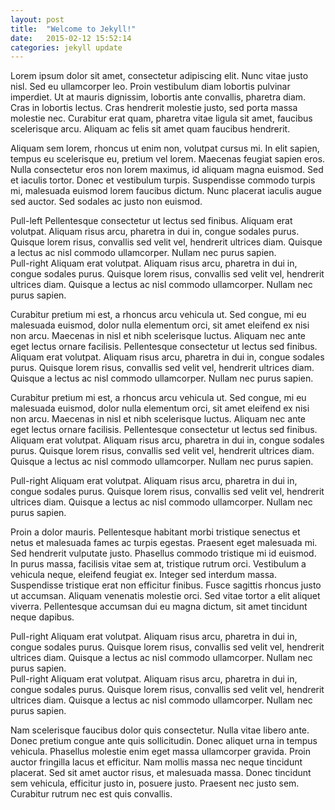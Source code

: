```yaml
---
layout: post
title:  "Welcome to Jekyll!"
date:   2015-02-12 15:52:14
categories: jekyll update
---
```


Lorem ipsum dolor sit amet, consectetur adipiscing elit. Nunc vitae justo nisl. Sed eu ullamcorper leo. Proin vestibulum diam lobortis pulvinar imperdiet. Ut at mauris dignissim, lobortis ante convallis, pharetra diam. Cras in lobortis lectus. Cras hendrerit molestie justo, sed porta massa molestie nec. Curabitur erat quam, pharetra vitae ligula sit amet, faucibus scelerisque arcu. Aliquam ac felis sit amet quam faucibus hendrerit.

Aliquam sem lorem, rhoncus ut enim non, volutpat cursus mi. In elit sapien, tempus eu scelerisque eu, pretium vel lorem. Maecenas feugiat sapien eros. Nulla consectetur eros non lorem maximus, id aliquam magna euismod. Sed et iaculis tortor. Donec et vestibulum turpis. Suspendisse commodo turpis mi, malesuada euismod lorem faucibus dictum. Nunc placerat iaculis augue sed auctor. Sed sodales ac justo non euismod.

<div class="pull-left">
Pull-left
Pellentesque consectetur ut lectus sed finibus. Aliquam erat volutpat. Aliquam risus arcu, pharetra in dui in, congue sodales purus. Quisque lorem risus, convallis sed velit vel, hendrerit ultrices diam. Quisque a lectus ac nisl commodo ullamcorper. Nullam nec purus sapien.
</div>

<div class="pull-right">
Pull-right
 Aliquam erat volutpat. Aliquam risus arcu, pharetra in dui in, congue sodales purus. Quisque lorem risus, convallis sed velit vel, hendrerit ultrices diam. Quisque a lectus ac nisl commodo ullamcorper. Nullam nec purus sapien.
</div>

Curabitur pretium mi est, a rhoncus arcu vehicula ut. Sed congue, mi eu malesuada euismod, dolor nulla elementum orci, sit amet eleifend ex nisi non arcu. Maecenas in nisl et nibh scelerisque luctus. Aliquam nec ante eget lectus ornare facilisis. Pellentesque consectetur ut lectus sed finibus. Aliquam erat volutpat. Aliquam risus arcu, pharetra in dui in, congue sodales purus. Quisque lorem risus, convallis sed velit vel, hendrerit ultrices diam. Quisque a lectus ac nisl commodo ullamcorper. Nullam nec purus sapien.

Curabitur pretium mi est, a rhoncus arcu vehicula ut. Sed congue, mi eu malesuada euismod, dolor nulla elementum orci, sit amet eleifend ex nisi non arcu. Maecenas in nisl et nibh scelerisque luctus. Aliquam nec ante eget lectus ornare facilisis. Pellentesque consectetur ut lectus sed finibus. Aliquam erat volutpat. Aliquam risus arcu, pharetra in dui in, congue sodales purus. Quisque lorem risus, convallis sed velit vel, hendrerit ultrices diam. Quisque a lectus ac nisl commodo ullamcorper. Nullam nec purus sapien.

<div class="full-qoute">
Pull-right
 Aliquam erat volutpat. Aliquam risus arcu, pharetra in dui in, congue sodales purus. Quisque lorem risus, convallis sed velit vel, hendrerit ultrices diam. Quisque a lectus ac nisl commodo ullamcorper. Nullam nec purus sapien.
</div>

Proin a dolor mauris. Pellentesque habitant morbi tristique senectus et netus et malesuada fames ac turpis egestas. Praesent eget malesuada mi. Sed hendrerit vulputate justo. Phasellus commodo tristique mi id euismod. In purus massa, facilisis vitae sem at, tristique rutrum orci. Vestibulum a vehicula neque, eleifend feugiat ex. Integer sed interdum massa. Suspendisse tristique erat non efficitur finibus. Fusce sagittis rhoncus justo ut accumsan. Aliquam venenatis molestie orci. Sed vitae tortor a elit aliquet viverra. Pellentesque accumsan dui eu magna dictum, sit amet tincidunt neque dapibus.

<div class="pull-right">
Pull-right
 Aliquam erat volutpat. Aliquam risus arcu, pharetra in dui in, congue sodales purus. Quisque lorem risus, convallis sed velit vel, hendrerit ultrices diam. Quisque a lectus ac nisl commodo ullamcorper. Nullam nec purus sapien.
</div>
<div class="wide-left">
Pull-right
 Aliquam erat volutpat. Aliquam risus arcu, pharetra in dui in, congue sodales purus. Quisque lorem risus, convallis sed velit vel, hendrerit ultrices diam. Quisque a lectus ac nisl commodo ullamcorper. Nullam nec purus sapien.
</div>



Nam scelerisque faucibus dolor quis consectetur. Nulla vitae libero ante. Donec pretium congue ante quis sollicitudin. Donec aliquet urna in tempus vehicula. Phasellus molestie enim eget massa ullamcorper gravida. Proin auctor fringilla lacus et efficitur. Nam mollis massa nec neque tincidunt placerat. Sed sit amet auctor risus, et malesuada massa. Donec tincidunt sem vehicula, efficitur justo in, posuere justo. Praesent nec justo sem. Curabitur rutrum nec est quis convallis.

